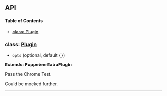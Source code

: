 ## API

<!-- Generated by documentation.js. Update this documentation by updating the source code. -->

#### Table of Contents

- [class: Plugin](#class-plugin)

### class: [Plugin](https://github.com/berstend/puppeteer-extra/blob/cbe36dc15103fb621c2dd2944f8084a7723f6d82/packages/puppeteer-extra-plugin-stealth/evasions/chrome.runtime/index.js#L10-L26)

- `opts` (optional, default `{}`)

**Extends: PuppeteerExtraPlugin**

Pass the Chrome Test.

Could be mocked further.

---
